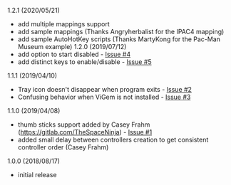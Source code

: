 1.2.1 (2020/05/21)
- add multiple mappings support
- add sample mappings (Thanks Angryherbalist for the IPAC4 mapping)
- add sample AutoHotKey scripts (Thanks MartyKong for the Pac-Man Museum example)
1.2.0 (2019/07/12)
- add option to start disabled - [Issue #4](https://gitlab.com/SchwingSK/Keyboard2Xinput/issues/4)
- add distinct keys to enable/disable - [Issue #5](https://gitlab.com/SchwingSK/Keyboard2Xinput/issues/5)

1.1.1 (2019/04/10)
- Tray icon doesn't disappear when program exits - [Issue #2](https://gitlab.com/SchwingSK/Keyboard2Xinput/issues/2)
- Confusing behavior when ViGem is not installed - [Issue #3](https://gitlab.com/SchwingSK/Keyboard2Xinput/issues/3)

1.1.0 (2019/04/08)
- thumb sticks support added by Casey Frahm (https://gitlab.com/TheSpaceNinja) - [Issue #1](https://gitlab.com/SchwingSK/Keyboard2Xinput/issues/1)
- added small delay between controllers creation to get consistent controller order (Casey Frahm)

1.0.0 (2018/08/17)
- initial release
